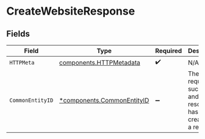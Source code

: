 # CreateWebsiteResponse


## Fields

| Field                                                                      | Type                                                                       | Required                                                                   | Description                                                                |
| -------------------------------------------------------------------------- | -------------------------------------------------------------------------- | -------------------------------------------------------------------------- | -------------------------------------------------------------------------- |
| `HTTPMeta`                                                                 | [components.HTTPMetadata](../../models/components/httpmetadata.md)         | :heavy_check_mark:                                                         | N/A                                                                        |
| `CommonEntityID`                                                           | [*components.CommonEntityID](../../models/components/commonentityid.md)    | :heavy_minus_sign:                                                         | The request has succeeded and a new resource has been created as a result. |